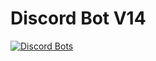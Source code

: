 # Discord Bot V14

[![Discord Bots](https://top.gg/api/widget/903232960415805510.svg)](https://top.gg/bot/903232960415805510)
